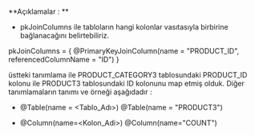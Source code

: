 **Açıklamalar : **

* pkJoinColumns ile tabloların hangi kolonlar vasıtasıyla birbirine bağlanacağını belirtebiliriz.

pkJoinColumns = {
    @PrimaryKeyJoinColumn(name = "PRODUCT_ID", referencedColumnName = "ID")
}

üstteki tanımlama ile PRODUCT_CATEGORY3 tablosundaki PRODUCT_ID   kolonu ile  PRODUCT3  tablosundaki ID kolonunu map etmiş olduk. 
Diğer tanımlamaların tanımı ve örneği  aşağıdadır : 


*  @Table(name = <Tablo_Adı>)
@Table(name = "PRODUCT3")


*   @Column(name=<Kolon_Adi>)
@Column(name="COUNT")



